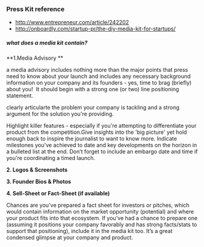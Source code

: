 ### Press Kit reference

- http://www.entrepreneur.com/article/242202
- http://onboardly.com/startup-pr/the-diy-media-kit-for-startups/



##### what does a media kit contain?

**1.Media Advisory **

a media advisory includes nothing more than the major points that press need to know about your launch and includes any necessary background information on your company and its founders - yes, time to brag (briefly) about you!  It should begin with a strong one (or two) line positioning statement. 	

clearly articularte the problem your company is tackling and a strong argument for the solution you're providing. 

Highlight killer features - especially if you're attempting to differentiate your product from the competition.Give insights into the 'big picture' yet hold enough back to inspire the journalist to want to know more. Indicate milestones you've achieved to date and key developments on the horizon in a bulleted list at the end. Don’t forget to include an embargo date and time if you're coordinating a timed launch.

**2. Logos & Screenshots**

**3. Founder Bios & Photos**

**4. Sell-Sheet or Fact-Sheet (if available)**

Chances are you've prepared a fact sheet for investors or pitches, which would contain information on the market opportunity (potential) and where your product fits into that ecosystem. If you’ve had a chance to prepare one (assuming it positions your company favorably and has strong facts/stats to support that positioning), include it in the media kit too. It’s a great condensed glimpse at your company and product.